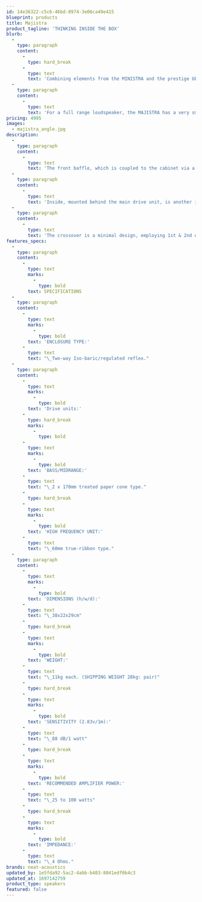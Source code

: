 ```yaml
---
id: 14e36322-c5c6-46bd-8974-3e06ca49e415
blueprint: products
title: Majistra
product_tagline: 'THINKING INSIDE THE BOX'
blurb:
  -
    type: paragraph
    content:
      -
        type: hard_break
      -
        type: text
        text: 'Combining elements from the MINISTRA and the prestige ULTIMATUM XLS Model, the Majistra is a 2-way bookshelf design incorporating a 60mm true ribbon tweeter, and two 170mm bass/midrange drive units.'
  -
    type: paragraph
    content:
      -
        type: text
        text: 'For a full range loudspeaker, the MAJISTRA has a very small footprint and can be easily accommodated in compact spaces. Combining stunning bass power with delicacy, it delivers a comprehensive depiction of all types of music.'
pricing: 4995
images:
  - majistra_angle.jpg
description:
  -
    type: paragraph
    content:
      -
        type: text
        text: 'The front baffle, which is coupled to the cabinet via a polyethylene membrane, houses the ribbon tweeter and a 170mm drive unit handling bass and midrange frequencies.'
  -
    type: paragraph
    content:
      -
        type: text
        text: 'Inside, mounted behind the main drive unit, is another identical unit. The space between these units is sealed, in iso-baric configuration. This form of bass loading delivers surprisingly deep and controlled bass performance from such a compact enclosure'
  -
    type: paragraph
    content:
      -
        type: text
        text: 'The crossover is a minimal design, employing 1st & 2nd order slopes. The crossover components are all hard-wired, with point-to-point connections to maximise integrity. The crossover components are of premium audiophile quality and include high voltage polypropylene capacitors and low loss air-cored inductors.'
features_specs:
  -
    type: paragraph
    content:
      -
        type: text
        marks:
          -
            type: bold
        text: SPECIFICATIONS
  -
    type: paragraph
    content:
      -
        type: text
        marks:
          -
            type: bold
        text: 'ENCLOSURE TYPE:'
      -
        type: text
        text: "\_Two-way Iso-baric/regulated reflex."
  -
    type: paragraph
    content:
      -
        type: text
        marks:
          -
            type: bold
        text: 'Drive units:'
      -
        type: hard_break
        marks:
          -
            type: bold
      -
        type: text
        marks:
          -
            type: bold
        text: 'BASS/MIDRANGE:'
      -
        type: text
        text: "\_2 x 170mm treated paper cone type."
      -
        type: hard_break
      -
        type: text
        marks:
          -
            type: bold
        text: 'HIGH FREQUENCY UNIT:'
      -
        type: text
        text: "\_60mm true-ribbon type."
  -
    type: paragraph
    content:
      -
        type: text
        marks:
          -
            type: bold
        text: 'DIMENSIONS (h/w/d):'
      -
        type: text
        text: "\_38x22x29cm"
      -
        type: hard_break
      -
        type: text
        marks:
          -
            type: bold
        text: 'WEIGHT:'
      -
        type: text
        text: "\_11kg each. (SHIPPING WEIGHT 28kg: pair)"
      -
        type: hard_break
      -
        type: text
        marks:
          -
            type: bold
        text: 'SENSITIVITY (2.83v/1m):'
      -
        type: text
        text: "\_88 dB/1 watt"
      -
        type: hard_break
      -
        type: text
        marks:
          -
            type: bold
        text: 'RECOMMENDED AMPLIFIER POWER:'
      -
        type: text
        text: "\_25 to 100 watts"
      -
        type: hard_break
      -
        type: text
        marks:
          -
            type: bold
        text: 'IMPEDANCE:'
      -
        type: text
        text: "\_4 Ohms."
brands: neat-acoustics
updated_by: 1e5fda92-5ac2-4abb-b403-8041edf0b4c3
updated_at: 1697142759
product_type: speakers
featured: false
---
```

